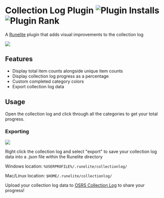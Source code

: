 
# Collection Log Plugin ![Plugin Installs](https://img.shields.io/endpoint?url=https://i.pluginhub.info/shields/installs/plugin/collection-log) ![Plugin Rank](https://img.shields.io/endpoint?url=https://i.pluginhub.info/shields/rank/plugin/collection-log)

A [Runelite](https://github.com/runelite/runelite) plugin that adds visual improvements to the collection log

![](https://i.imgur.com/5sorDBc.png)

## Features
* Display total item counts alongside unique item counts
* Display collection log progress as a percentage
* Custom completed category colors
* Export collection log data

## Usage
Open the collection log and click through all the categories to get your total progress.

### Exporting

![](https://i.imgur.com/zz90og4.png)

Right click the collection log and select "export" to save your collection log data into a .json file within the Runelite directory

Windows location: `%USERPROFILE%/.runelite/collectionlog/`

Mac/Linux location: `$HOME/.runelite/collectionlog/`

Upload your collection log data to [OSRS Collection Log](https://osrscollectionlog.com/) to share your progress!
